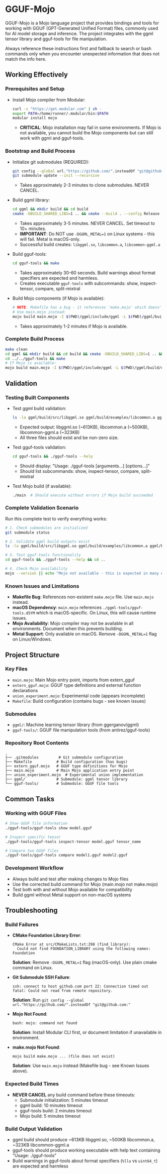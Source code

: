 # GGUF-Mojo

GGUF-Mojo is a Mojo language project that provides bindings and tools for working with GGUF (GPT-Generated Unified Format) files, commonly used for AI model storage and inference. The project integrates with the ggml tensor library and gguf-tools for file manipulation.

Always reference these instructions first and fallback to search or bash commands only when you encounter unexpected information that does not match the info here.

## Working Effectively

### Prerequisites and Setup
- Install Mojo compiler from Modular:
  ```bash
  curl -s "https://get.modular.com" | sh -
  export PATH=/home/runner/.modular/bin:$PATH
  modular install mojo
  ```
  - **CRITICAL**: Mojo installation may fail in some environments. If Mojo is not available, you cannot build the Mojo components but can still work with ggml and gguf-tools.

### Bootstrap and Build Process
- Initialize git submodules (REQUIRED):
  ```bash
  git config --global url."https://github.com/".insteadOf "git@github.com:"
  git submodule update --init --recursive
  ```
  - Takes approximately 2-3 minutes to clone submodules. NEVER CANCEL.

- Build ggml library:
  ```bash
  cd ggml && mkdir build && cd build
  cmake -DBUILD_SHARED_LIBS=1 .. && cmake --build . --config Release --target ggml common common-ggml
  ```
  - Takes approximately 3-5 minutes. NEVER CANCEL. Set timeout to 10+ minutes.
  - **IMPORTANT**: Do NOT use `-DGGML_METAL=1` on Linux systems - this will fail. Metal is macOS-only.
  - Successful build creates: `libggml.so`, `libcommon.a`, `libcommon-ggml.a`

- Build gguf-tools:
  ```bash
  cd gguf-tools && make
  ```
  - Takes approximately 30-60 seconds. Build warnings about format specifiers are expected and harmless.
  - Creates executable `gguf-tools` with subcommands: show, inspect-tensor, compare, split-mixtral

- Build Mojo components (if Mojo is available):
  ```bash
  # NOTE: Makefile has a bug - it references 'make.mojo' which doesn't exist
  # Use main.mojo instead:
  mojo build main.mojo -I $(PWD)/ggml/include/ggml -L $(PWD)/ggml/build/examples/libcommon.a -L $(PWD)/ggml/build/examples/libcommon-ggml.a
  ```
  - Takes approximately 1-2 minutes if Mojo is available.

### Complete Build Process
```bash
make clean
cd ggml && mkdir build && cd build && cmake -DBUILD_SHARED_LIBS=1 .. && cmake --build . --config Release --target ggml common common-ggml
cd ../../gguf-tools && make
# If Mojo is available:
mojo build main.mojo -I $(PWD)/ggml/include/ggml -L $(PWD)/ggml/build/examples/libcommon.a -L $(PWD)/ggml/build/examples/libcommon-ggml.a
```

## Validation

### Testing Built Components
- Test ggml build validation:
  ```bash
  ls -la ggml/build/src/libggml.so ggml/build/examples/libcommon.a ggml/build/examples/libcommon-ggml.a
  ```
  - Expected output: libggml.so (~613KB), libcommon.a (~500KB), libcommon-ggml.a (~323KB)
  - All three files should exist and be non-zero size.

- Test gguf-tools validation:
  ```bash
  cd gguf-tools && ./gguf-tools --help
  ```
  - Should display: "Usage: ./gguf-tools <subcommand> [arguments...] [options...]"
  - Should list subcommands: show, inspect-tensor, compare, split-mixtral

- Test Mojo build (if available):
  ```bash
  ./main  # Should execute without errors if Mojo build succeeded
  ```

### Complete Validation Scenario
Run this complete test to verify everything works:
```bash
# 1. Check submodules are initialized
git submodule status

# 2. Validate ggml build outputs exist
ls -la ggml/build/src/libggml.so ggml/build/examples/libcommon.a ggml/build/examples/libcommon-ggml.a

# 3. Test gguf-tools functionality
cd gguf-tools && ./gguf-tools --help && cd ..

# 4. Check Mojo availability
mojo --version || echo "Mojo not available - this is expected in many environments"
```

### Known Issues and Limitations
- **Makefile Bug**: References non-existent `make.mojo` file. Use `main.mojo` instead.
- **macOS Dependency**: `main.mojo` references `./ggml-tools/gguf-tools.dSYM` which is macOS-specific. On Linux, this will cause runtime issues.
- **Mojo Availability**: Mojo compiler may not be available in all environments. Document when this prevents building.
- **Metal Support**: Only available on macOS. Remove `-DGGML_METAL=1` flag on Linux/Windows.

## Project Structure

### Key Files
- `main.mojo`: Main Mojo entry point, imports from extern_gguf
- `extern_gguf.mojo`: GGUF type definitions and external function declarations  
- `union_experiment.mojo`: Experimental code (appears incomplete)
- `Makefile`: Build configuration (contains bugs - see known issues)

### Submodules
- `ggml/`: Machine learning tensor library (from ggerganov/ggml)
- `gguf-tools/`: GGUF file manipulation tools (from antirez/gguf-tools)

### Repository Root Contents
```
.
├── .gitmodules         # Git submodule configuration
├── Makefile           # Build configuration (has bugs)
├── extern_gguf.mojo   # GGUF type definitions for Mojo
├── main.mojo          # Main Mojo application entry point
├── union_experiment.mojo  # Experimental union implementation
├── ggml/              # Submodule: ggml tensor library
└── gguf-tools/        # Submodule: GGUF file tools
```

## Common Tasks

### Working with GGUF Files
```bash
# Show GGUF file information
./gguf-tools/gguf-tools show model.gguf

# Inspect specific tensor
./gguf-tools/gguf-tools inspect-tensor model.gguf tensor_name

# Compare two GGUF files
./gguf-tools/gguf-tools compare model1.gguf model2.gguf
```

### Development Workflow
- Always build and test after making changes to Mojo files
- Use the corrected build command for Mojo (main.mojo not make.mojo)
- Test both with and without Mojo available for compatibility
- Build ggml without Metal support on non-macOS systems

## Troubleshooting

### Build Failures
- **CMake Foundation Library Error**: 
  ```
  CMake Error at src/CMakeLists.txt:298 (find_library):
    Could not find FOUNDATION_LIBRARY using the following names: Foundation
  ```
  **Solution**: Remove `-DGGML_METAL=1` flag (macOS-only). Use plain cmake command on Linux.

- **Git Submodule SSH Failure**: 
  ```
  ssh: connect to host github.com port 22: Connection timed out
  fatal: Could not read from remote repository.
  ```
  **Solution**: Run `git config --global url."https://github.com/".insteadOf "git@github.com:"`

- **Mojo Not Found**: 
  ```
  bash: mojo: command not found
  ```
  **Solution**: Install Modular CLI first, or document limitation if unavailable in environment.

- **make.mojo Not Found**: 
  ```
  mojo build make.mojo ... (file does not exist)
  ```
  **Solution**: Use `main.mojo` instead (Makefile bug - see Known Issues above).

### Expected Build Times
- **NEVER CANCEL** any build command before these timeouts:
  - Submodule initialization: 5 minutes timeout
  - ggml build: 10 minutes timeout  
  - gguf-tools build: 2 minutes timeout
  - Mojo build: 5 minutes timeout

### Build Output Validation
- ggml build should produce ~613KB libggml.so, ~500KB libcommon.a, ~323KB libcommon-ggml.a
- gguf-tools should produce working executable with help text containing "Usage: ./gguf-tools"
- Build warnings in gguf-tools about format specifiers (`%llu` vs `uint64_t`) are expected and harmless